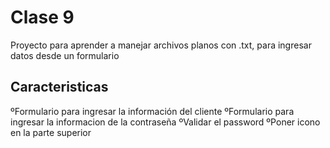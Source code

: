 # Clase 9

Proyecto para aprender a manejar archivos planos con .txt, para ingresar datos desde un formulario

## Caracteristicas
ºFormulario para ingresar la información del cliente
ºFormulario para ingresar la informacion de la contraseña
ºValidar el password
ºPoner icono en la parte superior
